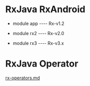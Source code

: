 # RxJava RxAndroid

 - module app ---- Rx-v1.2

 - module rx2 ---- Rx-v2.0

 - module rx3 ---- Rx-v3.x

# RxJava Operator

[rx-operators.md](https://github.com/aa86799/RxJavaDemo/blob/master/rx-operators.md)


